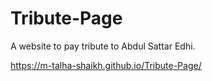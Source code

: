 # Tribute-Page
A website to pay tribute to Abdul Sattar Edhi.

https://m-talha-shaikh.github.io/Tribute-Page/
